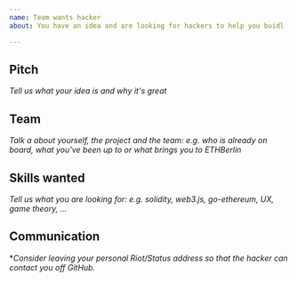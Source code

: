 ```yaml
---
name: Team wants hacker
about: You have an idea and are looking for hackers to help you buidl

---
```


## Pitch

*Tell us what your idea is and why it's great*

## Team

*Talk a about yourself, the project and the team: e.g. who is already on board, what you've been up to or what brings you to ETHBerlin*

## Skills wanted

*Tell us what you are looking for: e.g. solidity, web3.js, go-ethereum, UX, game theory, ...*

## Communication

**Consider leaving your personal Riot/Status address so that the hacker can contact you off GitHub.* 
